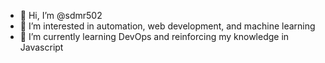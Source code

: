 - 👋 Hi, I’m @sdmr502
- 👀 I’m interested in automation, web development, and machine learning
- 🌱 I’m currently learning DevOps and reinforcing my knowledge in Javascript

<!---
sdmr502/sdmr502 is a ✨ special ✨ repository because its `README.md` (this file) appears on your GitHub profile.
You can click the Preview link to take a look at your changes.
--->
